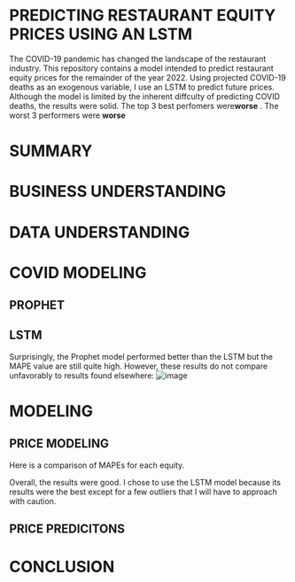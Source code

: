 # PREDICTING RESTAURANT EQUITY PRICES USING AN LSTM
The COVID-19 pandemic has changed the landscape of the restaurant industry. This repository contains a model intended to predict restaurant equity prices for the remainder of the year 2022. Using  projected COVID-19 deaths as an exogenous variable, I use an LSTM to predict future prices. Although the model is limited by the inherent diffculty of predicting COVID deaths, the results were solid. The top 3 best perfomers were**worse** . The worst 3 performers were **worse**
# SUMMARY
# BUSINESS UNDERSTANDING
# DATA UNDERSTANDING
# COVID MODELING
## PROPHET

## LSTM 
Surprisingly, the Prophet model performed better than the LSTM but the  MAPE value are still quite high. However, these results do not compare unfavorably to results found elsewhere:
![image](https://user-images.githubusercontent.com/101752113/196505182-2cfb9325-1b72-4e30-aed9-708ae257abef.png)

# MODELING 

## PRICE MODELING
Here is a comparison of MAPEs for each equity.


Overall, the results were good. I chose to use the LSTM model because its results were the best except for a few outliers that I will have to approach with caution.

## PRICE PREDICITONS

# CONCLUSION
